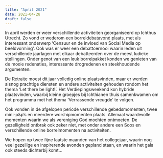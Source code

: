 ```yaml
---
title: "April 2021"
date: 2021-04-28
draft: false
---
```


In april werden er weer verschillende activiteiten georganiseerd op Ichthus Utrecht. Zo vond er wederom een borreldebatavond plaats, met als interessant onderwerp ‘Censuur en de invloed van Social Media op beeldvorming’. Ook was er weer een debattoernooi waarin leden uit verschillende jaarlagen met elkaar debatteerden over de meest ludieke stellingen. Onder genot van een leuk borrelpakket konden we genieten van de mooie redenaties, interessante drogredenen en steekhoudende argumenten.

<!--more-->

De Retraite moest dit jaar volledig online plaatsvinden, maar er werden alsnog prachtige diensten en andere activiteiten gehouden rondom het thema ‘Let there be light!’. Het Verdiepingsweekend kon hybride plaatsvinden, waarbij kleine groepjes bij Ichthianen thuis samenkwamen om het programma met het thema ‘Verrassende vreugde’ te volgen.

Ook vonden in de afgelopen periode verschillende gebedsmomenten, twee mini-p&p’s en meerdere worshipmomenten plaats. Allemaal waardevolle momenten waarin we als vereniging God mochten ontmoeten. De gezelligheid ontbrak ook zeker niet, met onder andere een Soos en verschillende online borrelmomenten na activiteiten.

We hopen op twee fijne laatste maanden van het collegejaar, waarin nog veel gezellige en inspirerende avonden gepland staan, en waarin het gala ook steeds dichterbij komt…
